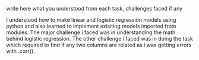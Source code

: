 write here what you understood from each task, challenges faced if any

I understood how to make linear and logistic regression models using python and also learned to implement exisiting models imported from modules. The major challenge i faced was in understanding the math behind logistic regression. The other challenge i faced was in doing the task which required to find if any two columns are related as i was getting errors with .corr().
